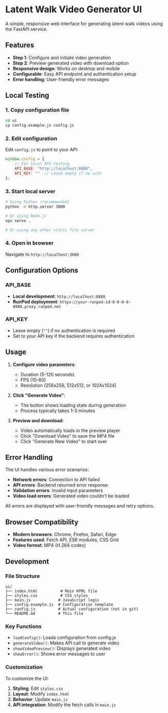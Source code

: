 # Latent Walk Video Generator UI

A simple, responsive web interface for generating latent walk videos using the FastAPI service.

## Features

- **Step 1**: Configure and initiate video generation
- **Step 2**: Preview generated video with download option
- **Responsive design**: Works on desktop and mobile
- **Configurable**: Easy API endpoint and authentication setup
- **Error handling**: User-friendly error messages

## Local Testing

### 1. Copy configuration file

```bash
cd ui
cp config.example.js config.js
```

### 2. Edit configuration

Edit `config.js` to point to your API:

```javascript
window.config = {
    // For local API testing
    API_BASE: "http://localhost:8888",
    API_KEY: ""  // Leave empty if no auth
};
```

### 3. Start local server

```bash
# Using Python (recommended)
python -m http.server 3000

# Or using Node.js
npx serve .

# Or using any other static file server
```

### 4. Open in browser

Navigate to `http://localhost:3000`

## Configuration Options

### API_BASE
- **Local development**: `http://localhost:8888`
- **RunPod deployment**: `https://your-runpod-id-0-0-0-0-8888.proxy.runpod.net`

### API_KEY
- Leave empty (`""`) if no authentication is required
- Set to your API key if the backend requires authentication

## Usage

1. **Configure video parameters**:
   - Duration (5-120 seconds)
   - FPS (10-60)
   - Resolution (256x256, 512x512, or 1024x1024)

2. **Click "Generate Video"**:
   - The button shows loading state during generation
   - Process typically takes 1-3 minutes

3. **Preview and download**:
   - Video automatically loads in the preview player
   - Click "Download Video" to save the MP4 file
   - Click "Generate New Video" to start over

## Error Handling

The UI handles various error scenarios:

- **Network errors**: Connection to API failed
- **API errors**: Backend returned error response
- **Validation errors**: Invalid input parameters
- **Video load errors**: Generated video couldn't be loaded

All errors are displayed with user-friendly messages and retry options.

## Browser Compatibility

- **Modern browsers**: Chrome, Firefox, Safari, Edge
- **Features used**: Fetch API, ES6 modules, CSS Grid
- **Video format**: MP4 (H.264 codec)

## Development

### File Structure

```
ui/
├── index.html          # Main HTML file
├── styles.css          # CSS styles
├── main.js            # JavaScript logic
├── config.example.js  # Configuration template
├── config.js          # Actual configuration (not in git)
└── README.md          # This file
```

### Key Functions

- `loadConfig()`: Loads configuration from config.js
- `generateVideo()`: Makes API call to generate video
- `showVideoPreview()`: Displays generated video
- `showError()`: Shows error messages to user

### Customization

To customize the UI:

1. **Styling**: Edit `styles.css`
2. **Layout**: Modify `index.html`
3. **Behavior**: Update `main.js`
4. **API integration**: Modify the fetch calls in `main.js`